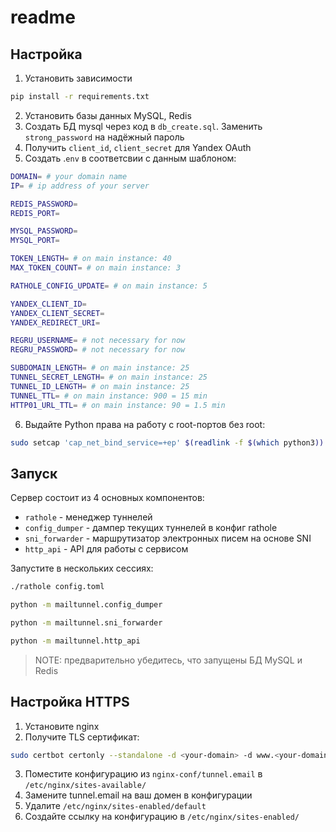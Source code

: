 # readme

## Настройка
1. Установить зависимости
```bash
pip install -r requirements.txt
```
2. Установить базы данных MySQL, Redis
3. Создать БД mysql через код в `db_create.sql`. Заменить `strong_password` на надёжный пароль 
4. Получить `client_id`, `client_secret` для Yandex OAuth
5. Создать .`env` в соответсвии с данным шаблоном:

```bash
DOMAIN= # your domain name
IP= # ip address of your server

REDIS_PASSWORD=
REDIS_PORT=

MYSQL_PASSWORD=
MYSQL_PORT=

TOKEN_LENGTH= # on main instance: 40
MAX_TOKEN_COUNT= # on main instance: 3

RATHOLE_CONFIG_UPDATE= # on main instance: 5

YANDEX_CLIENT_ID=
YANDEX_CLIENT_SECRET=
YANDEX_REDIRECT_URI=

REGRU_USERNAME= # not necessary for now
REGRU_PASSWORD= # not necessary for now

SUBDOMAIN_LENGTH= # on main instance: 25
TUNNEL_SECRET_LENGTH= # on main instance: 25
TUNNEL_ID_LENGTH= # on main instance: 25
TUNNEL_TTL= # on main instance: 900 = 15 min
HTTP01_URL_TTL= # on main instance: 90 = 1.5 min
```
6. Выдайте Python права на работу с root-портов без root:
```bash
sudo setcap 'cap_net_bind_service=+ep' $(readlink -f $(which python3))
``` 

## Запуск
Сервер состоит из 4 основных компонентов:
* `rathole` - менеджер туннелей
* `config_dumper` - дампер текущих туннелей в конфиг rathole
* `sni_forwarder` - маршрутизатор электронных писем на основе SNI
* `http_api` - API для работы с сервисом

Запустите в нескольких сессиях:
```bash
./rathole config.toml
```
```bash
python -m mailtunnel.config_dumper
```
```bash
python -m mailtunnel.sni_forwarder
```
```bash
python -m mailtunnel.http_api
```

> NOTE: предварительно убедитесь, что запущены БД MySQL и Redis

## Настройка HTTPS
1. Установите nginx
2. Получите TLS сертификат:
```bash
sudo certbot certonly --standalone -d <your-domain> -d www.<your-domain>
```
3. Поместите конфигурацию из `nginx-conf/tunnel.email` в `/etc/nginx/sites-available/`
4. Замените tunnel.email на ваш домен в конфигурации
5. Удалите `/etc/nginx/sites-enabled/default`
5. Создайте ссылку на конфигурацию в `/etc/nginx/sites-enabled/`